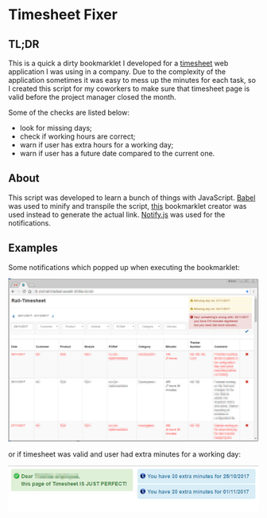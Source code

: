 # Timesheet Fixer

## TL;DR

This is a quick a dirty bookmarklet I developed for a [timesheet](https://en.wikipedia.org/wiki/Timesheet) web application I was using in a company. Due to the complexity of the application sometimes it was easy to mess up the minutes for each task, so I created this script for my coworkers to make sure that timesheet page is valid before the project manager closed the month.

Some of the checks are listed below:

* look for missing days;
* check if working hours are correct;
* warn if user has extra hours for a working day;
* warn if user has a future date compared to the current one.

## About

This script was developed to learn a bunch of things with JavaScript. [Babel](https://babeljs.io/repl) was used to minify and transpile the script, [this](https://mrcoles.com/bookmarklet/) bookmarklet creator was used instead to generate the actual link. [Notify.js](https://notifyjs.com/) was used for the notifications.

## Examples

Some notifications which popped up when executing the bookmarklet:

![screen1](img/screen1.png)

or if timesheet was valid and user had extra minutes for a working day:

![screen2](img/screen2.png)